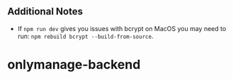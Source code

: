 ## Additional Notes

- If `npm run dev` gives you issues with bcrypt on MacOS you may need to run: `npm rebuild bcrypt --build-from-source`.
# onlymanage-backend
